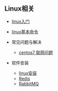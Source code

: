 ## Linux相关
- [linux入门](linux-basis)
- [linux基本命令](basic_linux.md)

- 常见问题与解决
	- [centos7 联网问题](solve/solve-network.md)

- 软件安装
	- [linux安装](install/install-linux.md)
	- [Redis](install/install-redis.md)
	- [RabbitMQ](install/install-rabbitmq.md)


 